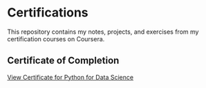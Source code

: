 # Certifications

This repository contains my notes, projects, and exercises from my certification courses on Coursera.

## Certificate of Completion

[View Certificate for Python for Data Science](https://github.com/ArefMilani/Coursera_Certifications/blob/main/certificates/python_for_data_science.pdf)

